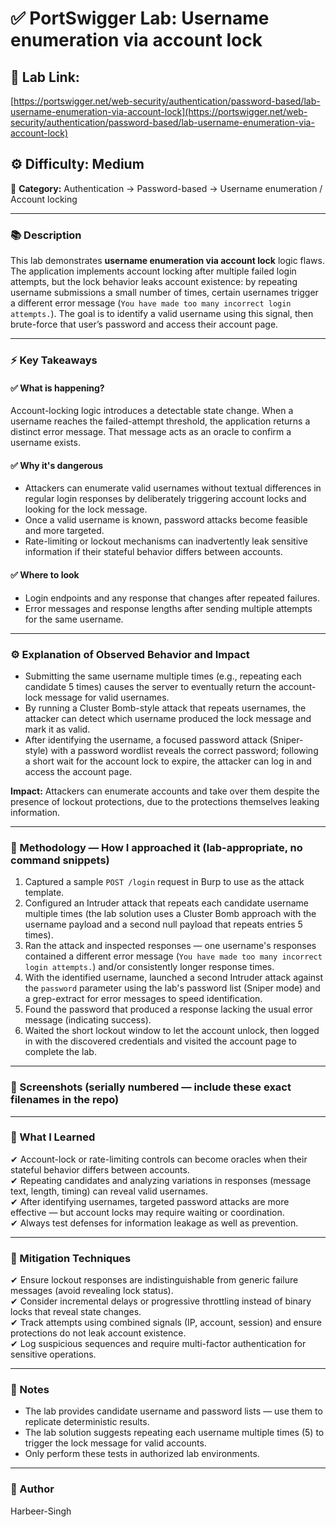 # ✅ **PortSwigger Lab: Username enumeration via account lock**

## 🔗 **Lab Link:**

[https://portswigger.net/web-security/authentication/password-based/lab-username-enumeration-via-account-lock](https://portswigger.net/web-security/authentication/password-based/lab-username-enumeration-via-account-lock)

## ⚙️ **Difficulty:** Medium

📂 **Category:** Authentication → Password-based → Username enumeration / Account locking

---

### 📚 **Description**

This lab demonstrates **username enumeration via account lock** logic flaws. The application implements account locking after multiple failed login attempts, but the lock behavior leaks account existence: by repeating username submissions a small number of times, certain usernames trigger a different error message (`You have made too many incorrect login attempts.`). The goal is to identify a valid username using this signal, then brute-force that user’s password and access their account page.

---

### ⚡ **Key Takeaways**

#### ✅ What is happening?

Account-locking logic introduces a detectable state change. When a username reaches the failed-attempt threshold, the application returns a distinct error message. That message acts as an oracle to confirm a username exists.

#### ✅ Why it's dangerous

* Attackers can enumerate valid usernames without textual differences in regular login responses by deliberately triggering account locks and looking for the lock message.
* Once a valid username is known, password attacks become feasible and more targeted.
* Rate-limiting or lockout mechanisms can inadvertently leak sensitive information if their stateful behavior differs between accounts.

#### ✅ Where to look

* Login endpoints and any response that changes after repeated failures.
* Error messages and response lengths after sending multiple attempts for the same username.

---

### ⚙️ **Explanation of Observed Behavior and Impact**

* Submitting the same username multiple times (e.g., repeating each candidate 5 times) causes the server to eventually return the account-lock message for valid usernames.
* By running a Cluster Bomb-style attack that repeats usernames, the attacker can detect which username produced the lock message and mark it as valid.
* After identifying the username, a focused password attack (Sniper-style) with a password wordlist reveals the correct password; following a short wait for the account lock to expire, the attacker can log in and access the account page.

**Impact:** Attackers can enumerate accounts and take over them despite the presence of lockout protections, due to the protections themselves leaking information.

---

### 🧪 Methodology — How I approached it (lab-appropriate, no command snippets)

1. Captured a sample `POST /login` request in Burp to use as the attack template.
2. Configured an Intruder attack that repeats each candidate username multiple times (the lab solution uses a Cluster Bomb approach with the username payload and a second null payload that repeats entries 5 times).
3. Ran the attack and inspected responses — one username's responses contained a different error message (`You have made too many incorrect login attempts.`) and/or consistently longer response times.
4. With the identified username, launched a second Intruder attack against the `password` parameter using the lab's password list (Sniper mode) and a grep-extract for error messages to speed identification.
5. Found the password that produced a response lacking the usual error message (indicating success).
6. Waited the short lockout window to let the account unlock, then logged in with the discovered credentials and visited the account page to complete the lab.

---

### 📸 Screenshots (serially numbered — include these exact filenames in the repo)


---

### 📝 What I Learned

✔ Account-lock or rate-limiting controls can become oracles when their stateful behavior differs between accounts.               
✔ Repeating candidates and analyzing variations in responses (message text, length, timing) can reveal valid usernames.                
✔ After identifying usernames, targeted password attacks are more effective — but account locks may require waiting or coordination.               
✔ Always test defenses for information leakage as well as prevention.                         

---

### 🔐 Mitigation Techniques

✔ Ensure lockout responses are indistinguishable from generic failure messages (avoid revealing lock status).                            
✔ Consider incremental delays or progressive throttling instead of binary locks that reveal state changes.                
✔ Track attempts using combined signals (IP, account, session) and ensure protections do not leak account existence.                 
✔ Log suspicious sequences and require multi-factor authentication for sensitive operations.        

---

### 🧾 Notes

* The lab provides candidate username and password lists — use them to replicate deterministic results.      
* The lab solution suggests repeating each username multiple times (5) to trigger the lock message for valid accounts.               
* Only perform these tests in authorized lab environments.         
 
---

### 👤 Author

Harbeer-Singh

